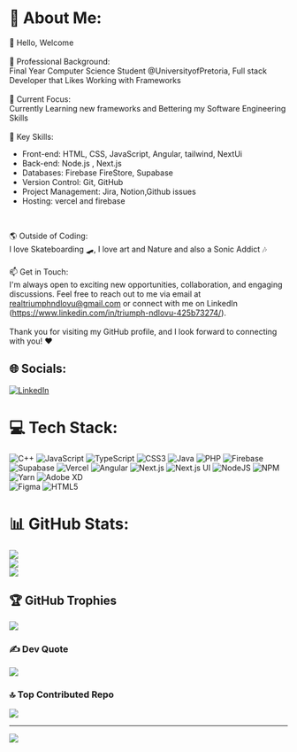 # 💫 About Me:
👋 Hello, Welcome <br><br>
💼 Professional Background:
<br>Final Year Computer Science Student @UniversityofPretoria, Full stack Developer that Likes Working with Frameworks
<br><br>
🚀 Current Focus:
<br>
Currently Learning new frameworks and Bettering my Software Engineering Skills
<br>
<br>
🌟 Key Skills:
<br>
- Front-end: HTML, CSS, JavaScript, Angular, tailwind, NextUi
-  Back-end: Node.js , Next.js
-  Databases: Firebase FireStore, Supabase
-  Version Control: Git, GitHub
-  Project Management: Jira, Notion,Github issues
-  Hosting: vercel and firebase
<br>

🌎 Outside of Coding:<br>I love Skateboarding 🛹, I love art and Nature and also a Sonic Addict 🎶
<br>
<br>
📫 Get in Touch:
<br>I'm always open to exciting new opportunities, collaboration, and engaging discussions. Feel free to reach out to me via email at realtriumphndlovu@gmail.com or connect with me on LinkedIn (https://www.linkedin.com/in/triumph-ndlovu-425b73274/).
<br>
<br>
Thank you for visiting my GitHub profile, and I look forward to connecting with you! ❤<br>


## 🌐 Socials:
[![LinkedIn](https://img.shields.io/badge/LinkedIn-%230077B5.svg?logo=linkedin&logoColor=white)](https://linkedin.com/in/https://www.linkedin.com/in/triumph-ndlovu-425b73274/) 

# 💻 Tech Stack:
![C++](https://img.shields.io/badge/c++-%2300599C.svg?style=for-the-badge&logo=c%2B%2B&logoColor=white) 
![JavaScript](https://img.shields.io/badge/javascript-%23323330.svg?style=for-the-badge&logo=javascript&logoColor=%23F7DF1E) 
![TypeScript](https://img.shields.io/badge/typescript-%23007ACC.svg?style=for-the-badge&logo=typescript&logoColor=white) 
![CSS3](https://img.shields.io/badge/css3-%231572B6.svg?style=for-the-badge&logo=css3&logoColor=white) 
![Java](https://img.shields.io/badge/java-%23ED8B00.svg?style=for-the-badge&logo=java&logoColor=white) 
![PHP](https://img.shields.io/badge/php-%23777BB4.svg?style=for-the-badge&logo=php&logoColor=white) 
![Firebase](https://img.shields.io/badge/firebase-%23039BE5.svg?style=for-the-badge&logo=firebase) 
![Supabase](https://img.shields.io/badge/supabase-%23333333.svg?style=for-the-badge&logo=supabase&logoColor=white)
![Vercel](https://img.shields.io/badge/vercel-%23000000.svg?style=for-the-badge&logo=vercel&logoColor=white)
![Angular](https://img.shields.io/badge/angular.js-%23E23237.svg?style=for-the-badge&logo=angularjs&logoColor=white) 
![Next.js](https://img.shields.io/badge/next.js-%23000000.svg?style=for-the-badge&logo=next.js&logoColor=white)
![Next.js UI](https://img.shields.io/badge/next.js%20ui-%23000000.svg?style=for-the-badge&logo=next.js&logoColor=white)
![NodeJS](https://img.shields.io/badge/node.js-6DA55F?style=for-the-badge&logo=node.js&logoColor=white) 
![NPM](https://img.shields.io/badge/NPM-%23000000.svg?style=for-the-badge&logo=npm&logoColor=white) 
![Yarn](https://img.shields.io/badge/yarn-%232C8EBB.svg?style=for-the-badge&logo=yarn&logoColor=white) 
![Adobe XD](https://img.shields.io/badge/Adobe%20XD-470137?style=for-the-badge&logo=Adobe%20XD&logoColor=#FF61F6) 	
![Figma](https://img.shields.io/badge/figma-%23F24E1E.svg?style=for-the-badge&logo=figma&logoColor=white) 
![HTML5](https://img.shields.io/badge/html5-%23E34F26.svg?style=for-the-badge&logo=html5&logoColor=white)

# 📊 GitHub Stats:
![](https://github-readme-stats.vercel.app/api?username=TriumphNdlovu&theme=dark&hide_border=false&include_all_commits=false&count_private=false)<br/>
![](https://github-readme-streak-stats.herokuapp.com/?user=TriumphNdlovu&theme=dark&hide_border=false)<br/>
![](https://github-readme-stats.vercel.app/api/top-langs/?username=TriumphNdlovu&theme=dark&hide_border=false&include_all_commits=false&count_private=false&layout=compact)

## 🏆 GitHub Trophies
![](https://github-profile-trophy.vercel.app/?username=TriumphNdlovu&theme=nord&no-frame=true&no-bg=false&margin-w=4)

### ✍️ Dev Quote
![](https://quotes-github-readme.vercel.app/api?type=horizontal&theme=gruvbox)

### 🔝 Top Contributed Repo
![](https://github-contributor-stats.vercel.app/api?username=TriumphNdlovu&limit=5&theme=onedark&combine_all_yearly_contributions=true)

---
[![](https://visitcount.itsvg.in/api?id=TriumphNdlovu&icon=4&color=0)](https://visitcount.itsvg.in)

<!-- Proudly created with GPRM ( https://gprm.itsvg.in ) -->
